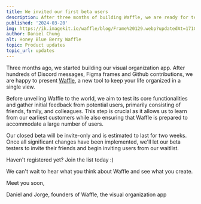 ```yaml
---
title: We invited our first beta users
description: After three months of building Waffle, we are ready for testing by a limited number of closed beta users.
published: '2024-03-20'
img: https://ik.imagekit.io/waffle/blog/Frame%20129.webp?updatedAt=1710876850874
author: Daniel Chung
alt: Honey Blue Berry Waffle
topic: Product updates
topic_url: updates
---
```


Three months ago, we started building our visual organization app. After hundreds of Discord messages, Figma frames and Github contributions, we are happy to present [Waffle](https://blog.heywaffle.app/stories/waffle/), a new tool to keep your life organized in a single view.

Before unveiling Waffle to the world, we aim to test its core functionalities and gather initial feedback from potential users, primarily consisting of friends, family, and colleagues. This step is crucial as it allows us to learn from our earliest customers while also ensuring that Waffle is prepared to accommodate a large number of users.

Our closed beta will be invite-only and is estimated to last for two weeks. Once all significant changes have been implemented, we'll let our beta testers to invite their friends and begin inviting users from our waitlist.

Haven't registered yet? Join the list today :)

We can't wait to hear what you think about Waffle and see what you create.

Meet you soon,

Daniel and Jorge, founders of Waffle, the visual organization app
